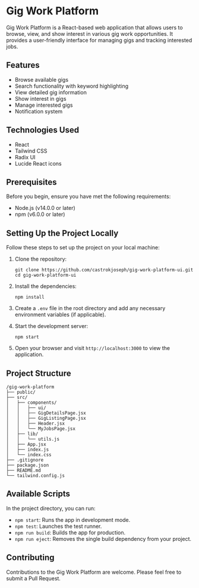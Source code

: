 # Gig Work Platform

Gig Work Platform is a React-based web application that allows users to browse, view, and show interest in various gig work opportunities. It provides a user-friendly interface for managing gigs and tracking interested jobs.

## Features

- Browse available gigs
- Search functionality with keyword highlighting
- View detailed gig information
- Show interest in gigs
- Manage interested gigs
- Notification system

## Technologies Used

- React
- Tailwind CSS
- Radix UI
- Lucide React icons

## Prerequisites

Before you begin, ensure you have met the following requirements:

- Node.js (v14.0.0 or later)
- npm (v6.0.0 or later)

## Setting Up the Project Locally

Follow these steps to set up the project on your local machine:

1. Clone the repository:
   ```
   git clone https://github.com/castrokjoseph/gig-work-platform-ui.git
   cd gig-work-platform-ui
   ```

2. Install the dependencies:
   ```
   npm install
   ```

3. Create a `.env` file in the root directory and add any necessary environment variables (if applicable).

4. Start the development server:
   ```
   npm start
   ```

5. Open your browser and visit `http://localhost:3000` to view the application.

## Project Structure

```
/gig-work-platform
├── public/
├── src/
│   ├── components/
│   │   ├── ui/
│   │   ├── GigDetailsPage.jsx
│   │   ├── GigListingPage.jsx
│   │   ├── Header.jsx
│   │   └── MyJobsPage.jsx
│   ├── lib/
│   │   └── utils.js
│   ├── App.jsx
│   ├── index.js
│   └── index.css
├── .gitignore
├── package.json
├── README.md
└── tailwind.config.js
```

## Available Scripts

In the project directory, you can run:

- `npm start`: Runs the app in development mode.
- `npm test`: Launches the test runner.
- `npm run build`: Builds the app for production.
- `npm run eject`: Removes the single build dependency from your project.

## Contributing

Contributions to the Gig Work Platform are welcome. Please feel free to submit a Pull Request.


